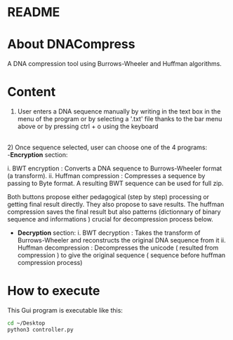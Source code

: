 README
======

# About DNACompress
A DNA compression tool using Burrows-Wheeler and Huffman algorithms.

# Content
1) User enters a DNA sequence manually by writing in the text box in the menu of the program or by selecting a '.txt' file thanks to the bar menu above or by pressing ctrl + o using the keyboard
<br>
2) Once sequence selected, user can choose one of the 4 programs:
<br>
-<b>Encryption</b> section: 

i. BWT encryption : Converts a DNA sequence to Burrows-Wheeler format (a transform).
ii. Huffman compression : Compresses a sequence by passing to Byte format. A resulting BWT sequence can be used for full zip.

Both buttons propose either pedagogical (step by step) processing or getting final result directly. They also propose to save results. The huffman compression saves the final result but also patterns (dictionnary of binary sequence and informations ) crucial for decompression process below.

- <b>Decryption</b> section: 
i. BWT decryption : Takes the transform of Burrows-Wheeler and reconstructs the original DNA sequence from it
ii. Huffman decompression : Decompresses the unicode ( resulted from compression ) to give the original sequence ( sequence before huffman compression process)



# How to execute
This Gui program is executable like this:

```bash
cd ~/Desktop
python3 controller.py

```
